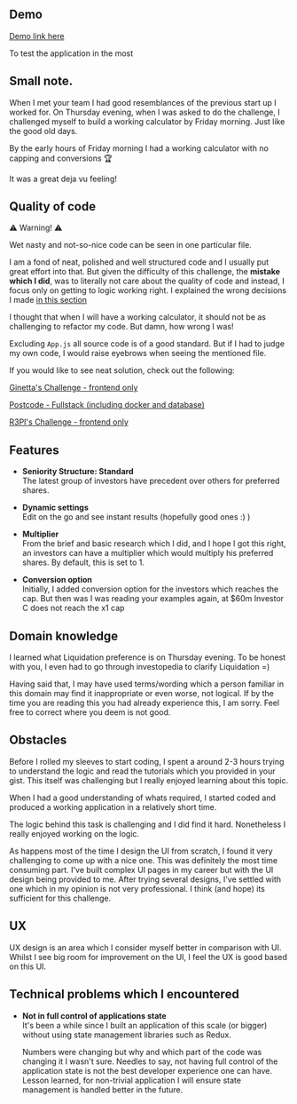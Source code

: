 ## Demo

[Demo link here](http://ledgy.matthewbarbara.com)

To test the application in the most

## Small note.

When I met your team I had good resemblances of the previous start up I worked for. On Thursday evening, when I was asked to do the challenge, I challenged myself to build a working calculator by Friday morning. Just like the good old days.

By the early hours of Friday morning I had a working calculator with no capping and conversions :trophy:

It was a great deja vu feeling!

## Quality of code

:warning: Warning! :warning:

Wet nasty and not-so-nice code can be seen in one particular file.

I am a fond of neat, polished and well structured code and I usually put great effort into that. But given the difficulty of this challenge, the **mistake which I did**, was to literally not care about the quality of code and instead, I focus only on getting to logic working right. I explained the wrong decisions I made [in this section](#technical-problems-which-i-encountered)

I thought that when I will have a working calculator, it should not be as challenging to refactor my code. But damn, how wrong I was!

Excluding `App.js` all source code is of a good standard. But if I had to judge my own code, I would raise eyebrows when seeing the mentioned file.

If you would like to see neat solution, check out the following:

[Ginetta's Challenge - frontend only](https://github.com/metju90/search-github-users)

[Postcode - Fullstack (including docker and database)](https://github.com/metju90/postcodes)

[R3PI's Challenge - frontend only](https://github.com/metju90/R3PI)

## Features

- **Seniority Structure: Standard**\
  The latest group of investors have precedent over others for preferred shares.

- **Dynamic settings**\
  Edit on the go and see instant results (hopefully good ones :) )

- **Multiplier**\
  From the brief and basic research which I did, and I hope I got this right, an investors can have a multiplier which would multiply his preferred shares. By default, this is set to 1.

- **Conversion option**\
  Initially, I added conversion option for the investors which reaches the cap. But then was I was reading your examples again, at \$60m Investor C does not reach the x1 cap

## Domain knowledge

I learned what Liquidation preference is on Thursday evening. To be honest with you, I even had to go through investopedia to clarify Liquidation =)

Having said that, I may have used terms/wording which a person familiar in this domain may find it inappropriate or even worse, not logical. If by the time you are reading this you had already experience this, I am sorry. Feel free to correct where you deem is not good.

## Obstacles

Before I rolled my sleeves to start coding, I spent a around 2-3 hours trying to understand the logic and read the tutorials which you provided in your gist. This itself was challenging but I really enjoyed learning about this topic.

When I had a good understanding of whats required, I started coded and produced a working application in a relatively short time.

The logic behind this task is challenging and I did find it hard. Nonetheless I really enjoyed working on the logic.

As happens most of the time I design the UI from scratch, I found it very challenging to come up with a nice one. This was definitely the most time consuming part. I've built complex UI pages in my career but with the UI design being provided to me. After trying several designs, I've settled with one which in my opinion is not very professional. I think (and hope) its sufficient for this challenge.

## UX

UX design is an area which I consider myself better in comparison with UI. Whilst I see big room for improvement on the UI, I feel the UX is good based on this UI.

## Technical problems which I encountered

- **Not in full control of applications state**\
  It's been a while since I built an application of this scale (or bigger) without using state management libraries such as Redux.

  Numbers were changing but why and which part of the code was changing it I wasn't sure. Needles to say, not having full control of the application state is not the best developer experience one can have. Lesson learned, for non-trivial application I will ensure state management is handled better in the future.
